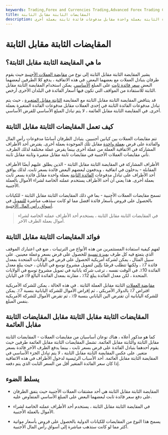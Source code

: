 ```yaml
---
keywords: Trading,Forex and Currencies Trading,Advanced Forex Trading Concepts,Advanced Concepts
title: المقايضات الثابتة مقابل الثابتة
description: تتضمن مقايضة العملات الثابتة مقابل الثابتة تبادل مدفوعات الفائدة الثابتة بعملة واحدة مقابل مدفوعات فائدة ثابتة بعملة أخرى
---
```


# المقايضات الثابتة مقابل الثابتة
## ما هي المقايضة الثابتة مقابل الثابتة؟

يشير المقايضة الثابتة مقابل الثابتة إلى نوع من [مقايضة العملات الأجنبية](/foreign-currency-swaps) حيث يقوم طرفان بتبادل العملات مع بعضهما البعض. في هذه الاتفاقية ، يدفع كلا الطرفين لبعضهما البعض [سعر فائدة ثابت](/fixedinterestrate) على المبلغ [الأساسي](/principal). يمكن استخدام المقايضة الثابتة مقابل الثابتة للاستفادة من المواقف التي تكون فيها أسعار الفائدة في البلدان الأخرى أرخص.

قد يتناقض المقايضة الثابتة مقابل الثابتة مع المقايضة [الثابتة مقابل المتغيرة](/fixed_floatswap) ، حيث يتم تبادل مدفوعات الفائدة الثابتة في إحدى العملات مقابل مدفوعات الفائدة المتغيرة بعملة أخرى. في المقايضة الثابتة مقابل العائمة ، لا يتم تبادل المبلغ الأساسي للقرض الأساسي.

## كيف تعمل المقايضات الثابتة مقابل الثابتة

تتم مقايضات العملات بين كيانين أجنبيين. يتبادل الطرفان أساسًا مدفوعات رأس المال والفائدة على قرض [بعملة واحدة](/currency) مقابل تلك الموجودة بعملة أخرى. يقترض أحد الأطراف المشاركة في الاتفاقية العملة من عملة أخرى بينما يقرض عملة مختلفة لذلك الطرف. تأتي مقايضات العملات الأجنبية في مقايضات ثابتة مقابل متغيرة وثابتة مقابل ثابتة.

الأطراف المشاركة في المقايضة الثابتة مقابل الثابتة - الذين يطلق عليهم أيضًا الأطراف المقابلة - يدخلون في اتفاقية ، ويدفعون لبعضهم البعض فائدة بسعر ثابت. لذلك يوافق أحد الأطراف على تبادل مدفوعات [الفائدة الثابتة](/interest) بعملة واحدة مقابل فائدة بسعر ثابت بعملة أخرى. هذا يعني أن أحد الأطراف يستخدم عملته الخاصة لشراء الأموال بالعملة الأجنبية.

تسمح مقايضات العملات الأجنبية - بما في ذلك المقايضات الثابتة مقابل الثابتة - للكيانات بالحصول على قروض بأسعار فائدة أفضل مما لو كانت ستذهب مباشرة [للتمويل](/financing) في [أسواق رأس المال الأجنبية](/capitalmarkets).

> في المقايضات الثابتة مقابل الثابتة ، يستخدم أحد الأطراف عملته الخاصة لشراء أموال بعملة الطرف الآخر.

>

## فوائد المقايضات الثابتة مقابل الثابتة

لفهم كيفية استفادة المستثمرين من هذه الأنواع من الترتيبات ، ضع في اعتبارك الموقف الذي يتمتع فيه كل طرف [بميزة نسبية](/comparativeadvantage) للحصول على قرض بسعر وعملة معينين. على سبيل المثال ، يمكن لشركة أمريكية الحصول على قرض في الولايات المتحدة بمعدل فائدة 7٪ ، ولكنها تتطلب قرضًا [بالين](/jpy-japanese-yen) لتمويل مشروع توسع في اليابان ، حيث يبلغ معدل الفائدة 10٪. في الوقت نفسه ، ترغب شركة يابانية في تمويل مشروع توسع في الولايات المتحدة ، لكن معدل الفائدة يبلغ 12٪ ، مقارنة بمعدل الفائدة البالغ 9٪ في اليابان.

[مقايضة العملات](/currencyswap) الثابتة مقابل العملة الثابتة . في هذه الحالة ، يمكن للشركة الأمريكية اقتراض 7٪ بالدولار الأمريكي ، ثم إقراض الأموال للشركة اليابانية بنسبة 7٪. يمكن للشركة اليابانية أن تقترض الين الياباني بنسبة 9٪ ، ثم تقرض الأموال للشركة الأمريكية بنفس المبلغ.

## المقايضات الثابتة مقابل الثابتة مقابل المقايضات الثابتة مقابل العائمة

كما هو مذكور أعلاه ، هناك نوعان أساسيان من مقايضات العملات - المقايضات الثابتة مقابل الثابتة والثابتة مقابل العائمة. تشمل المقايضات الثابتة مقابل العائمة طرفين حيث يقوم أحدهما بتبادل الفائدة على قرض بسعر ثابت ، بينما يدفع الطرف الآخر فائدة بسعر متغير. على عكس المقايضة الثابتة مقابل الثابتة ، لا يتم تبادل الجزء الأساسي في المقايضة الثابتة مقابل العائمة. أحد الأسباب الرئيسية لدخول الأطراف في هذه الاتفاقية إذا كان سعر الفائدة المتغير أقل من السعر الثابت الذي يتم دفعه.

## يسلط الضوء

- المقايضة الثابتة مقابل الثابتة هي أحد مشتقات العملات الأجنبية حيث يتفق الطرفان على دفع سعر فائدة ثابت لبعضهما البعض على المبلغ الأساسي المتفاوض عليه.

- في المقايضة الثابتة مقابل الثابتة ، يستخدم أحد الأطراف عملته الخاصة لشراء الأموال بالعملة الأجنبية.

- يسمح هذا النوع من المقايضات للكيانات الدولية بالحصول على قروض بأسعار مواتية أكثر مما لو كانت ستذهب مباشرة إلى أسواق رأس المال الأجنبية.

